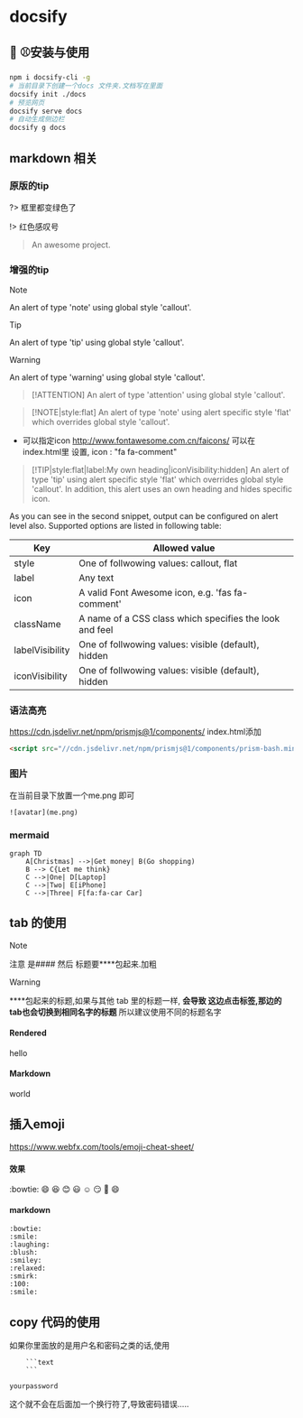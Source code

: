 #  docsify 

## :man: :baseball:安装与使用
```bash
npm i docsify-cli -g
# 当前目录下创建一个docs 文件夹.文档写在里面 
docsify init ./docs
# 预览网页
docsify serve docs
# 自动生成侧边栏
docsify g docs
```
##  markdown 相关

### 原版的tip
?> 框里都变绿色了

!> 红色感叹号

> An awesome project.

### 增强的tip

> [!NOTE]
> An alert of type 'note' using global style 'callout'.

> [!TIP]
> An alert of type 'tip' using global style 'callout'.


> [!WARNING]
> An alert of type 'warning' using global style 'callout'.

> [!ATTENTION]
> An alert of type 'attention' using global style 'callout'.

> [!NOTE|style:flat]
> An alert of type 'note' using alert specific style 'flat' which overrides global style 'callout'.

- 可以指定icon
http://www.fontawesome.com.cn/faicons/
可以在 index.html里 设置, icon : "fa fa-comment"

> [!TIP|style:flat|label:My own heading|iconVisibility:hidden]
> An alert of type 'tip' using alert specific style 'flat' which overrides global style 'callout'.
> In addition, this alert uses an own heading and hides specific icon.


As you can see in the second snippet, output can be configured on alert level also. Supported options are listed in following table:

| Key             | Allowed value                                           |
| --------------- | ------------------------------------------------------- |
| style           | One of follwowing values: callout, flat                 |
| label           | Any text                                                |
| icon            | A valid Font Awesome icon, e.g. 'fas fa-comment'        |
| className       | A name of a CSS class which specifies the look and feel |
| labelVisibility | One of follwowing values: visible (default), hidden     |
| iconVisibility  | One of follwowing values: visible (default), hidden     |



### 语法高亮
https://cdn.jsdelivr.net/npm/prismjs@1/components/
index.html添加
```html
<script src="//cdn.jsdelivr.net/npm/prismjs@1/components/prism-bash.min.js"></script>
```

###  图片
在当前目录下放置一个me.png 即可
```
![avatar](me.png)
```

### mermaid
```mermaid
graph TD
    A[Christmas] -->|Get money| B(Go shopping)
    B --> C{Let me think}
    C -->|One| D[Laptop]
    C -->|Two| E[iPhone]
    C -->|Three| F[fa:fa-car Car]
```

## tab 的使用
>[!note]
> 注意 是#### 然后 标题要****包起来.加粗

>[!warning]
> ****包起来的标题,如果与其他 tab 里的标题一样, **会导致 这边点击标签,那边的tab也会切换到相同名字的标题**
> 所以建议使用不同的标题名字


<!-- tabs:start -->
#### **Rendered**
hello
#### **Markdown**
world

<!-- tabs:end -->


## 插入emoji
https://www.webfx.com/tools/emoji-cheat-sheet/

<!-- tabs:start -->
#### **效果**
:bowtie:
:smile:
:laughing:
:blush:
:smiley:
:relaxed:
:smirk:
:100:
:smile:

#### **markdown**
```
:bowtie:
:smile:
:laughing:
:blush:
:smiley:
:relaxed:
:smirk:
:100:
:smile:
```
<!-- tabs:end -->


## copy 代码的使用

如果你里面放的是用户名和密码之类的话,使用

```
    ```text
    ```
```

```text
yourpassword
```

这个就不会在后面加一个换行符了,导致密码错误.....